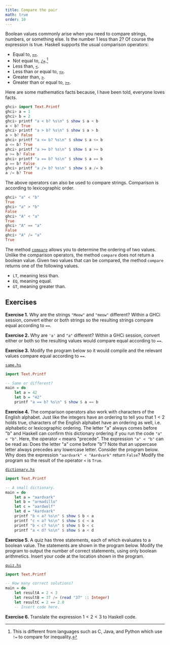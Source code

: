 ```yaml
---
title: Compare the pair
math: true
order: 10
---
```


Boolean values commonly arise when you need to compare strings, numbers, or
something else. Is the number 1 less than 2? Of course the expression is true.
Haskell supports the usual comparison operators:

-   Equal to, [`==`][equalTo].
-   Not equal to, [`/=`][notEqual].[^a]
-   Less than, [`<`][lessThan].
-   Less than or equal to, [`<=`][lessThanEqual].
-   Greater than, [`>`][greaterThan].
-   Greater than or equal to, [`>=`][greaterThanEqual].

Here are some mathematics facts because, I have been told, everyone loves facts.

```haskell
ghci> import Text.Printf
ghci> a = 1
ghci> b = 2
ghci> printf "a < b? %s\n" $ show $ a < b
a < b? True
ghci> printf "a > b? %s\n" $ show $ a > b
a > b? False
ghci> printf "a <= b? %s\n" $ show $ a <= b
a <= b? True
ghci> printf "a >= b? %s\n" $ show $ a >= b
a >= b? False
ghci> printf "a == b? %s\n" $ show $ a == b
a == b? False
ghci> printf "a /= b? %s\n" $ show $ a /= b
a /= b? True
```

The above operators can also be used to compare strings. Comparison is according
to lexicographic order.

```haskell
ghci> "a" < "b"
True
ghci> "a" > "b"
False
ghci> "A" < "a"
True
ghci> "A" == "a"
False
ghci> "A" /= "a"
True
```

The method [`compare`][compare] allows you to determine the ordering of two
values. Unlike the comparison operators, the method `compare` does not return a
boolean value. Given two values that can be compared, the method `compare`
returns one of the following values.

-   `LT`, meaning less than.
-   `EQ`, meaning equal.
-   `GT`, meaning greater than.

<!--=========================================================================-->

## Exercises

<!-- prettier-ignore-start -->
<strong>Exercise 1.</strong> Why are the strings `"Meow"` and `"meow"` different? Within a GHCi session,
convert either or both strings so the resulting strings compare equal according
to `==`.
<!-- prettier-ignore-end -->

<!-- prettier-ignore-start -->
<strong>Exercise 2.</strong> Why are `'a'` and `"a"` different? Within a GHCi session, convert either or both
so the resulting values would compare equal according to `==`.
<!-- prettier-ignore-end -->

<!-- prettier-ignore-start -->
<strong>Exercise 3.</strong> Modify the program below so it would compile and the relevant values compare
equal according to `==`.
<!-- prettier-ignore-end -->

[`same.hs`](https://github.com/quacksouls/haskyll/blob/main/assets/src/data/same.hs)
```haskell
import Text.Printf

-- Same or different?
main = do
    let a = 42
    let b = "42"
    printf "a == b? %s\n" $ show $ a == b
```

<!-- prettier-ignore-start -->
<strong>Exercise 4.</strong> The comparison operators also work with characters of the English alphabet. Just
like the integers have an ordering to tell you that $1 < 2$ holds true,
characters of the English alphabet have an ordering as well, i.e. alphabetic or
lexicographic ordering. The letter "a" always comes before "b" and Haskell can
confirm this dictionary ordering if you run the code `"a" < "b"`. Here, the
operator `<` means "precede". The expression `"a" < "b"` can be read as: Does
the letter "a" come before "b"? Note that an uppercase letter always precedes
any lowercase letter. Consider the program below. Why does the expression
`"aardvark" < "Aardvark"` return `False`? Modify the program so the result of
the operator `<` is `True`.
<!-- prettier-ignore-end -->

[`dictionary.hs`](https://github.com/quacksouls/haskyll/blob/main/assets/src/data/dictionary.hs)
```haskell
import Text.Printf

-- A small dictionary.
main = do
    let a = "aardvark"
    let b = "armadillo"
    let c = "aardwolf"
    let d = "Aardvark"
    printf "b < a? %s\n" $ show $ b < a
    printf "c < a? %s\n" $ show $ c < a
    printf "b < c? %s\n" $ show $ b < c
    printf "a < d? %s\n" $ show $ a < d
```

<!-- prettier-ignore-start -->
<strong>Exercise 5.</strong> A quiz has three statements, each of which evaluates to a boolean value. The
statements are shown in the program below. Modify the program to output the
number of correct statements, using only boolean arithmetics. Insert your code
at the location shown in the program.
<!-- prettier-ignore-end -->

[`quiz.hs`](https://github.com/quacksouls/haskyll/blob/main/assets/src/data/quiz.hs)
```haskell
import Text.Printf

-- How many correct solutions?
main = do
    let resultA = 2 < 3
    let resultB = 37 /= (read "37" :: Integer)
    let resultC = 2 == 2.0
    -- Insert code here.
```

<!-- prettier-ignore-start -->
<strong>Exercise 6.</strong> Translate the expression $1 < 2 < 3$ to Haskell code.
<!-- prettier-ignore-end -->

<!--=========================================================================-->

[^a]:
    This is different from languages such as C, Java, and Python which use `!=`
    to compare for inequality.

<!--=========================================================================-->

<!-- prettier-ignore-start -->
[compare]: https://web.archive.org/web/20231128114053/https://hackage.haskell.org/package/base-4.19.0.0/docs/Prelude.html#v:compare
[equalTo]: https://web.archive.org/web/20231128114053/https://hackage.haskell.org/package/base-4.19.0.0/docs/Prelude.html#v:-61--61-
[greaterThan]: https://web.archive.org/web/20231128114053/https://hackage.haskell.org/package/base-4.19.0.0/docs/Prelude.html#v:-62-
[greaterThanEqual]: https://web.archive.org/web/20231128114053/https://hackage.haskell.org/package/base-4.19.0.0/docs/Prelude.html#v:-62--61-
[lessThan]: https://web.archive.org/web/20231128114053/https://hackage.haskell.org/package/base-4.19.0.0/docs/Prelude.html#v:-60-
[lessThanEqual]: https://web.archive.org/web/20231128114053/https://hackage.haskell.org/package/base-4.19.0.0/docs/Prelude.html#v:-60--61-
[notEqual]: https://web.archive.org/web/20231128114053/https://hackage.haskell.org/package/base-4.19.0.0/docs/Prelude.html#v:-47--61-
<!-- prettier-ignore-end -->
